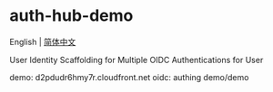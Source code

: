 # auth-hub-demo

English | [简体中文](README_zh.md)

User Identity Scaffolding  for Multiple OIDC Authentications for User 

demo: d2pdudr6hmy7r.cloudfront.net
oidc: authing demo/demo
